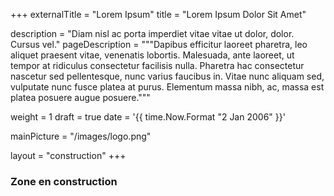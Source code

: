 +++
externalTitle = "Lorem Ipsum"
title = "Lorem Ipsum Dolor Sit Amet"

description = "Diam nisl ac porta imperdiet vitae vitae ut dolor, dolor. Cursus vel."
pageDescription = """Dapibus efficitur laoreet pharetra, leo aliquet praesent
vitae, venenatis lobortis. Malesuada, ante laoreet, ut tempor at ridiculus
consectetur facilisis nulla. Pharetra hac consectetur nascetur sed
pellentesque, nunc varius faucibus in. Vitae nunc aliquam sed, vulputate nunc
fusce platea at purus. Elementum massa nibh, ac, massa est platea posuere augue
posuere."""

weight = 1
draft = true
date = '{{ time.Now.Format "2 Jan 2006" }}'

mainPicture = "/images/logo.png"

layout = "construction"
+++

### Zone en construction
